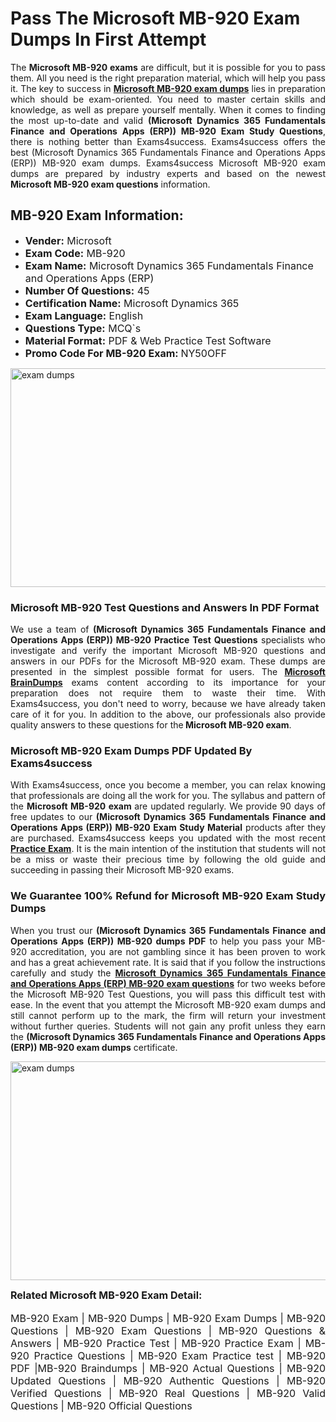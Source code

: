 <h1><strong><strong>Pass The Microsoft MB-920 Exam Dumps In First Attempt</strong></strong></h1> <p style="text-align:justify">The <strong>Microsoft MB-920 exams</strong> are difficult, but it is possible for you to pass them. All you need is the right preparation material, which will help you pass it. The key to success in <a href="https://www.exams4success.com/microsoft/mb-920-pdf-exam-dumps"><strong>Microsoft MB-920 exam dumps</strong></a> lies in preparation which should be exam-oriented. You need to master certain skills and knowledge, as well as prepare yourself mentally. When it comes to finding the most up-to-date and valid <strong>(Microsoft Dynamics 365 Fundamentals Finance and Operations Apps (ERP)) MB-920 Exam Study Questions</strong>, there is nothing better than Exams4success. Exams4success offers the best (Microsoft Dynamics 365 Fundamentals Finance and Operations Apps (ERP)) MB-920 exam dumps. Exams4success Microsoft MB-920 exam dumps are prepared by industry experts and based on the newest <strong>Microsoft MB-920 exam questions</strong> information.</p> <h2><strong><strong>MB-920 Exam Information:</strong></strong></h2> <ul> <li><span style="font-size:16px"><strong>Vender:</strong> Microsoft</span></li> <li><span style="font-size:16px"><strong>Exam Code:</strong> MB-920</span></li> <li><span style="font-size:16px"><strong>Exam Name:</strong> Microsoft Dynamics 365 Fundamentals Finance and Operations Apps (ERP)</span></li> <li><span style="font-size:16px"><strong>Number Of Questions:</strong> 45</span></li> <li><span style="font-size:16px"><strong>Certification Name:</strong> Microsoft Dynamics 365</span></li> <li><span style="font-size:16px"><strong>Exam Language:</strong> English</span></li> <li><span style="font-size:16px"><strong>Questions Type:</strong> MCQ`s</span></li> <li><span style="font-size:16px"><strong>Material Format:</strong> PDF & Web Practice Test Software</span></li> <li><span style="font-size:16px"><strong>Promo Code For MB-920 Exam: </strong>NY50OFF</span></li> </ul> <p><a href="https://www.exams4success.com/microsoft/mb-920-pdf-exam-dumps" rel="no-follow"><img alt="exam dumps" src="https://www.certcollections.com/uploads/content/infrist1.png" style="height:350px; width:750px" /></a></p> <h3><strong>Microsoft MB-920 Test Questions and Answers In PDF Format</strong></h3> <p style="text-align:justify">We use a team of <strong>(Microsoft Dynamics 365 Fundamentals Finance and Operations Apps (ERP)) MB-920 Practice Test Questions</strong> specialists who investigate and verify the important Microsoft MB-920 questions and answers in our PDFs for the Microsoft MB-920 exam. These dumps are presented in the simplest possible format for users. The <a href="https://www.exams4success.com/microsoft-exam-dumps"><strong>Microsoft BrainDumps</strong></a> exams content according to its importance for your preparation does not require them to waste their time. With Exams4success, you don't need to worry, because we have already taken care of it for you. In addition to the above, our professionals also provide quality answers to these questions for the<strong> Microsoft MB-920 exam</strong>.</p> <h3><strong> Microsoft MB-920 Exam Dumps PDF Updated By Exams4success</strong></h3> <p style="text-align:justify">With Exams4success, once you become a member, you can relax knowing that professionals are doing all the work for you. The syllabus and pattern of the <strong>Microsoft MB-920 exam </strong>are updated regularly. We provide 90 days of free updates to our <strong>(Microsoft Dynamics 365 Fundamentals Finance and Operations Apps (ERP)) MB-920 Exam Study Material</strong> products after they are purchased. Exams4success keeps you updated with the most recent <a href="https://www.exams4success.com/"><strong>Practice Exam</strong></a>. It is the main intention of the institution that students will not be a miss or waste their precious time by following the old guide and succeeding in passing their Microsoft MB-920 exams.</p> <h3 style="text-align:justify"><strong>We Guarantee 100% Refund for Microsoft MB-920 Exam Study Dumps</strong></h3> <p style="text-align:justify">When you trust our <strong>(Microsoft Dynamics 365 Fundamentals Finance and Operations Apps (ERP)) MB-920 dumps PDF</strong> to help you pass your MB-920 accreditation, you are not gambling since it has been proven to work and has a great achievement rate. It is said that if you follow the instructions carefully and study the <a href="https://www.exams4success.com/microsoft/mb-920-pdf-exam-dumps"><strong>Microsoft Dynamics 365 Fundamentals Finance and Operations Apps (ERP) MB-920 exam questions</strong></a> for two weeks before the Microsoft MB-920 Test Questions, you will pass this difficult test with ease. In the event that you attempt the Microsoft MB-920 exam dumps and still cannot perform up to the mark, the firm will return your investment without further queries. Students will not gain any profit unless they earn the <strong>(Microsoft Dynamics 365 Fundamentals Finance and Operations Apps (ERP)) MB-920 exam dumps</strong> certificate.</p> <p style="text-align:justify"><a href="https://www.exams4success.com/microsoft/mb-920-pdf-exam-dumps" rel="no-follow"><img alt="exam dumps" src="https://www.certcollections.com/uploads/content/free_demo1.png" style="height:350px; width:750px" /></a></p> <p style="text-align:justify"><span style="font-size:16px"><strong>Related Microsoft MB-920 Exam Detail:</strong></span><br /> <br /> <span style="font-size:16px">MB-920 Exam | MB-920 Dumps | MB-920 Exam Dumps | MB-920 Questions | MB-920 Exam Questions | MB-920 Questions & Answers | MB-920 Practice Test | MB-920 Practice Exam | MB-920 Practice Questions | MB-920 Exam Practice test | MB-920 PDF |MB-920 Braindumps | MB-920 Actual Questions | MB-920 Updated Questions | MB-920 Authentic Questions | MB-920 Verified Questions | MB-920 Real Questions | MB-920 Valid Questions | MB-920 Official Questions</span></p>
